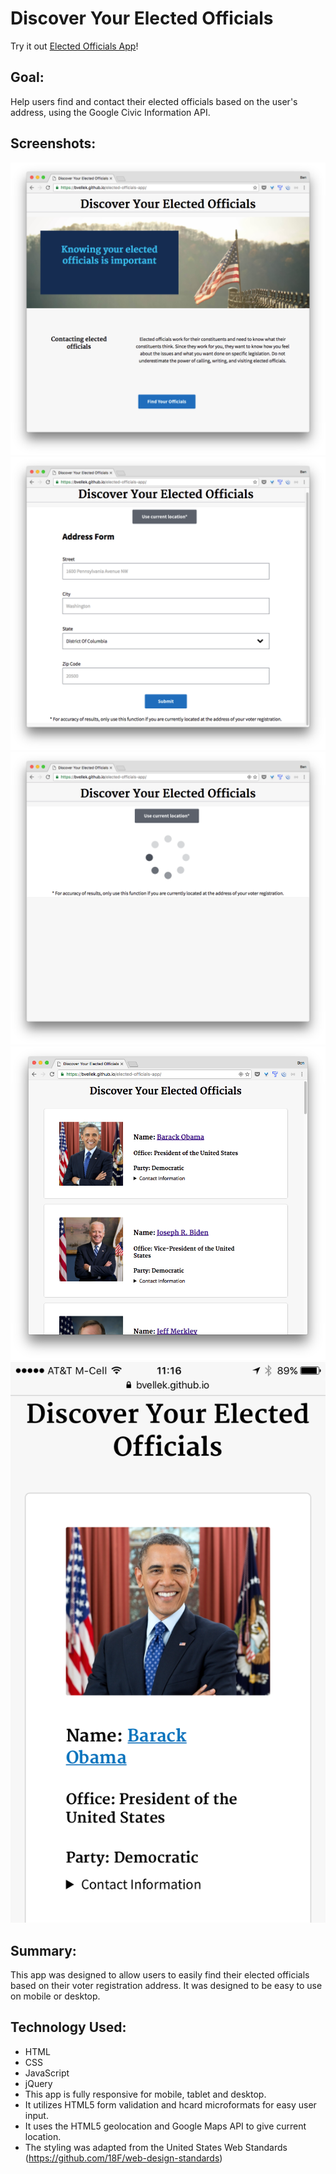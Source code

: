 # Discover Your Elected Officials

Try it out [Elected Officials App](https://bvellek.github.io/elected-officials-app/)!
## Goal:
Help users find and contact their elected officials based on the user's address, using the Google Civic Information API.


## Screenshots:
![Landing Page](https://github.com/bvellek/elected-officials-app/blob/master/public/img/screenshots/landing-page.png?raw=true)
![Address Form](https://github.com/bvellek/elected-officials-app/blob/master/public/img/screenshots/address-form.png?raw=true)
![Geolocation Page](https://github.com/bvellek/elected-officials-app/blob/master/public/img/screenshots/geolocation-loading-page.png?raw=true)
![Results Page](https://github.com/bvellek/elected-officials-app/blob/master/public/img/screenshots/results-page.png?raw=true)
![Mobile Results Page](https://github.com/bvellek/elected-officials-app/blob/master/public/img/screenshots/mobile-view.png?raw=true)


## Summary:
This app was designed to allow users to easily find their elected officials based on their voter registration address. It was designed to be easy to use on mobile or desktop.

## Technology Used:
 - HTML
 - CSS
 - JavaScript
 - jQuery
 - This app is fully responsive for mobile, tablet and desktop.
 - It utilizes HTML5 form validation and hcard microformats for easy user input.
 - It uses the HTML5 geolocation and Google Maps API to give current location.
 - The styling was adapted from the United States Web Standards (https://github.com/18F/web-design-standards)
